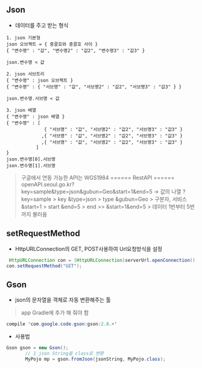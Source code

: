 ## Json

- 데이터를 주고 받는 형식

~~~
1. json 기본형
json 오브젝트 = { 중괄호와 중괄호 사이 }
{ "변수명" : "값", "변수명2" : "값2", "변수명3" : "값3" }

json.변수명 < 값

2. json 서브트리
{ "변수명" : json 오브젝트 }
{ "변수명" : { "서브명" : "값", "서브명2" : "값2", "서브명3" : "값3" } }

json.변수명.서브명 < 값

3. json 배열
{ "변수명" : json 배열 }
{ "변수명" : [
              { "서브명" : "값", "서브명2" : "값2", "서브명3" : "값3" }
             ,{ "서브명" : "값", "서브명2" : "값2", "서브명3" : "값3" }
             ,{ "서브명" : "값", "서브명2" : "값2", "서브명3" : "값3" }
           ]
}
json.변수명[0].서브명
json.변수명[1].서브명
~~~
> 구글에서 연동 가능한 API는 WGS1984
====== RestAPI ======
> openAPI.seoul.go.kr?key=sample&type=json&gubun=Geo&start=1&end=5   -> 값의 나열
?key=sample  >  key
&type=json  >  type
&gubun=Geo  > 구분자, 서비스
&start=1  > start
&end=5  > end       >> &start=1&end=5 > 데이터 1번부터 5번까지 불러옴

## setRequestMethod

- HttpURLConnection의 GET, POST사용하여 Url요청방식을 설정
```java
 HttpURLConnection con = (HttpURLConnection)serverUrl.openConnection();
con.setRequestMethod("GET");
```


## Gson
- json의 문자열을 객체로 자동 변환해주는 툴

> app Gradle에 추가 해 줘야 함
```java
compile 'com.google.code.gson:gson:2.8.+'
```
- 사용법
```java
Gson gson = new Gson();
       // 1 json String을 class로 변환
       MyPojo mp = gson.fromJson(jsonString, MyPojo.class);
```

